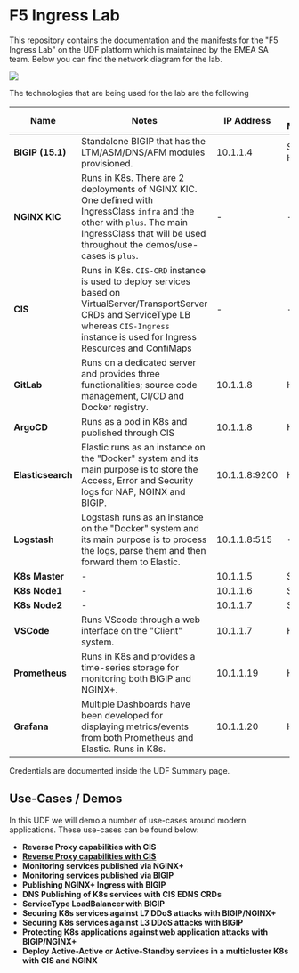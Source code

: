 # F5 Ingress Lab

This repository contains the documentation and the manifests for the "F5 Ingress Lab" on the UDF platform which is maintained by the EMEA SA team.
Below you can find the network diagram for the lab.

<img src="https://raw.githubusercontent.com/skenderidis/f5-ingress-lab/main/setup/images/udf-lab.png">


The technologies that are being used for the lab are the following

| Name | Notes | IP Address | Access Methods |
|---|---|---|---|
| **BIGIP (15.1)** |  Standalone BIGIP that has the LTM/ASM/DNS/AFM modules provisioned. | 10.1.1.4 | SSH / HTTPS |
| **NGINX KIC** | Runs in K8s. There are 2 deployments of NGINX KIC. <br>One defined with IngressClass `infra` and the other with `plus`. The main IngressClass that will be used throughout the demos/use-cases is `plus`.  | - | - |
| **CIS** | Runs in K8s. `CIS-CRD` instance is used to deploy services based on VirtualServer/TransportServer CRDs and ServiceType LB whereas `CIS-Ingress` instance is used for Ingress Resources and ConfiMaps | - | - |
| **GitLab** | Runs on a dedicated server and provides three functionalities; source code management, CI/CD and Docker registry. | 10.1.1.8 | HTTPS |
| **ArgoCD** | Runs as a pod in K8s and published through CIS| 10.1.1.8 | HTTPS |
| **Elasticsearch** | Elastic runs as an instance on the "Docker" system and its main purpose is to store the Access, Error and Security logs for NAP, NGINX and BIGIP.  | 10.1.1.8:9200 | HTTPS |
| **Logstash** | Logstash runs as an instance on the "Docker" system and its main purpose is to process the logs, parse them and then forward them to Elastic.  | 10.1.1.8:515 | - |
| **K8s Master** | - | 10.1.1.5 | SSH |
| **K8s Node1** | - | 10.1.1.6 | SSH |
| **K8s Node2** | - |  10.1.1.7 | SSH |
| **VSCode** | Runs VScode through a web interface on the "Client" system. |  10.1.1.7 | HTTP |
| **Prometheus** | Runs in K8s and provides a time-series storage for monitoring both BIGIP and NGINX+. |  10.1.1.19 | HTTP |
| **Grafana** | Multiple Dashboards have been developed for displaying metrics/events from both Prometheus and Elastic. Runs in K8s. |  10.1.1.20 | HTTP |


Credentials are documented inside the UDF Summary page.

## Use-Cases / Demos
In this UDF we will demo a number of use-cases around modern applications. These use-cases can be found below:

- **Reverse Proxy capabilities with CIS** <br>
- [**Reverse Proxy capabilities with CIS** ](examples)
- **Monitoring services published via NGINX+** <br>
- **Monitoring services published via BIGIP** <br>
- **Publishing NGINX+ Ingress with BIGIP** <br>
- **DNS Publishing of K8s services with CIS EDNS CRDs** <br>
- **ServiceType LoadBalancer with BIGIP** <br>
- **Securing K8s services against L7 DDoS attacks with BIGIP/NGINX+** <br>
- **Securing K8s services against L3 DDoS attacks with BIGIP** <br>
- **Protecting K8s applications against web application attacks with BIGIP/NGINX+** <br>
- **Deploy Active-Active or Active-Standby services in a multicluster K8s with CIS and NGINX** <br>

